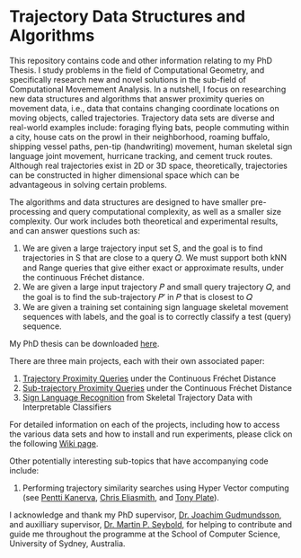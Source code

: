 # Trajectory Data Structures and Algorithms

This repository contains code and other information relating to my PhD Thesis. I study problems in the field of Computational Geometry, and specifically research new and novel solutions in the sub-field of Computational Movemement Analysis. In a nutshell, I focus on researching new data structures and algorithms that answer proximity queries on movement data, i.e., data that contains changing coordinate locations on moving objects, called trajectories. Trajectory data sets are diverse and real-world examples include: foraging flying bats, people commuting within a city, house cats on the prowl in their neighborhood, roaming buffalo, shipping vessel paths, pen-tip (handwriting) movement, human skeletal sign language joint movement, hurricane tracking, and cement truck routes. Although real trajectories exist in 2D or 3D space, theoretically, trajectories can be constructed in higher dimensional space which can be advantageous in solving certain problems.

The algorithms and data structures are designed to have smaller pre-processing and query computational complexity, as well as a smaller size complexity.  Our work includes both theoretical and experimental results, and can answer questions such as:
1) We are given a large trajectory input set S, and the goal is to find trajectories in S that are close to a query 𝑄.  We must support both kNN and Range queries that give either exact or approximate results, under the continuous Fréchet distance.
2) We are given a large input trajectory 𝑃 and small query trajectory 𝑄, and the goal is to find the sub-trajectory 𝑃′ in 𝑃 that is closest to 𝑄
3) We are given a training set containing sign language skeletal movement sequences with labels, and the goal is to correctly classify a test (query) sequence.

My PhD thesis can be downloaded [here](https://cloudstor.aarnet.edu.au/plus/s/c6ylHAahVMqeAbk).

There are three main projects, each with their own associated paper:
1) [Trajectory Proximity Queries](https://github.com/japfeifer/frechet-queries/wiki/Trajectory-Proximity-Queries) under the Continuous Fréchet Distance
2) [Sub-trajectory Proximity Queries](https://github.com/japfeifer/frechet-queries/wiki/Sub-trajectory-Proximity-Queries) under the Continuous Fréchet Distance
3) [Sign Language Recognition](https://github.com/japfeifer/frechet-queries/wiki/Sign-Language-Recognition-Project) from Skeletal Trajectory Data with Interpretable Classifiers

For detailed information on each of the projects, including how to access the various data sets and how to install and run experiments, please click on the following [Wiki page](https://github.com/japfeifer/frechet-queries/wiki).

Other potentially interesting sub-topics that have accompanying code include:
1) Performing trajectory similarity searches using Hyper Vector computing (see [Pentti Kanerva](https://scholar.google.com/scholar?hl=en&as_sdt=0%2C5&q=Pentti+Kanerva&btnG=), [Chris Eliasmith](https://scholar.google.com/citations?user=KOBO-6QAAAAJ&hl=en&oi=sra), and [Tony Plate](https://scholar.google.com/scholar?hl=en&as_sdt=0%2C5&q=Tony+Plate&btnG=)).

I acknowledge and thank my PhD supervisor, [Dr. Joachim Gudmundsson](https://scholar.google.com/citations?user=uECC9_gAAAAJ&hl=en&oi=sra), and auxilliary supervisor, [Dr. Martin P. Seybold](https://scholar.google.com/citations?user=CwRCo7IAAAAJ&hl=en&oi=ao), for helping to contribute and guide me throughout the programme at the School of Computer Science, University of Sydney, Australia.
